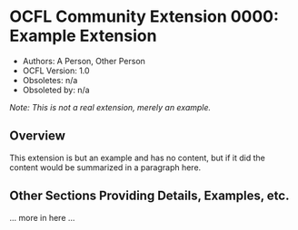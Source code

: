# OCFL Community Extension 0000: Example Extension

  * Authors: A Person, Other Person
  * OCFL Version: 1.0
  * Obsoletes: n/a
  * Obsoleted by: n/a

*Note: This is not a real extension, merely an example.*

## Overview

This extension is but an example and has no content, but if it did the content would be summarized in a paragraph here.

## Other Sections Providing Details, Examples, etc.

... more in here ...
